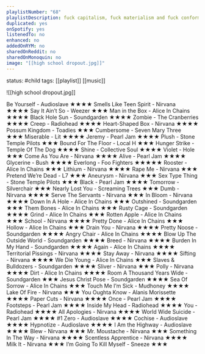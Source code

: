 ```yaml
---
playlistNumber: "68"
playlistDescription: fuck capitalism, fuck materialism and fuck conformity. live your life, eat a bullet and overthrow the government.
duplicated: yes
onSpotify: yes
listenedTo: no
enhanced: no
addedOnRYM: no
sharedOnReddit: no
sharedOnMonoquin: no
image: "[[high school dropout.jpg]]"
---
```

status: #child 
tags: [[playlist]] [[music]] 


![[high school dropout.jpg]]

Be Yourself - Audioslave ★★★★
Smells Like Teen Spirit - Nirvana ★★★★
Say It Ain’t So - Weezer ★★★
Man in the Box - Alice In Chains ★★★★
Black Hole Sun - Soundgarden ★★★★
Zombie - The Cranberries ★★★★
Creep - Radiohead ★★★★
Heart-Shaped Box - Nirvana ★★★★
Possum Kingdom - Toadies ★★★
Cumbersome - Seven Mary Three ★★★
Miserable - Lit ★★★★
Jeremy - Pearl Jam ★★★★
Plush - Stone Temple Pilots ★★★
Bound For The Floor - Local H ★★★
Hunger Strike - Temple Of The Dog ★★★★
Shine - Collective Soul ★★★★
Violet - Hole ★★★
Come As You Are - Nirvana ★★★★
Alive - Pearl Jam ★★★★
Glycerine - Bush ★★★★
Everlong - Foo Fighters ★★★★★
Rooster - Alice In Chains ★★★
Lithium - Nirvana ★★★★
Rape Me - Nirvana ★★★
Pretend We’re Dead - L7 ★★★
Aneurysm - Nirvana ★★★
Sex Type Thing - Stone Temple Pilots ★★★
Black - Pearl Jam ★★★★ 
Tomorrow - Silverchair ★★★
Nearly Lost You - Screaming Trees ★★★
Dumb - Nirvana ★★★★
Serve The Servants - Nirvana ★★★
In Bloom - Nirvana ★★★★
Down In A Hole - Alice In Chains ★★★
Outshined - Soundgarden ★★★
Them Bones - Alice In Chains ★★★
Rusty Cage - Soundgarden ★★★★
Grind - Alice In Chains ★★★
Rotten Apple - Alice In Chains ★★★
School - Nirvana ★★★★
Pretty Done - Alice In Chains ★★★
Hollow - Alice In Chains ★★★
Drain You - Nirvana ★★★★
Pretty Noose - Soundgarden ★★★★
Angry Chair - Alice In Chains ★★★★
Blow Up The Outside World - Soundgarden ★★★★
Breed - Nirvana ★★★★
Burden In My Hand - Soundgarden ★★★★
Again - Alice In Chains ★★★★
Territorial Pissings - Nirvana ★★★★
Stay Away - Nirvana ★★★★
Sifting - Nirvana ★★★★
We Die Young - Alice In Chains ★★★
Slaves & Bulldozers - Soundgarden ★★★★
Sliver - Nirvana ★★★
Polly - Nirvana ★★★★
Dirt - Alice In Chains ★★★★
Room A Thousand Years Wide - Soundgarden ★★★
Jesus Christ Pose - Soundgarden ★★★★
Sea Of Sorrow - Alice In Chains ★★★
Touch Me I’m Sick - Mudhoney ★★★★
Lake Of Fire - Nirvana ★★★
You Oughta Know - Alanis Morissette ★★★★
Paper Cuts - Nirvana ★★★★
Once - Pearl Jam ★★★★
Footsteps - Pearl Jam ★★★★
Inside My Head - Radiohead ★★★★
You - Radiohead ★★★★
All Apologies - Nirvana ★★★★
World Wide Suicide - Pearl Jam ★★★★
#1 Zero - Audioslave ★★★★
Cochise - Audioslave ★★★★
Hypnotize - Audioslave ★★★★
I Am the Highway - Audioslave ★★★★
Blew - Nirvana ★★★
Mr. Moustache - Nirvana ★★★
Something In The Way - Nirvana ★★★★
Scentless Apprentice - Nirvana ★★★★
Milk It - Nirvana ★★★
I’m Going To Kill Myself - Sneeze ★★★

